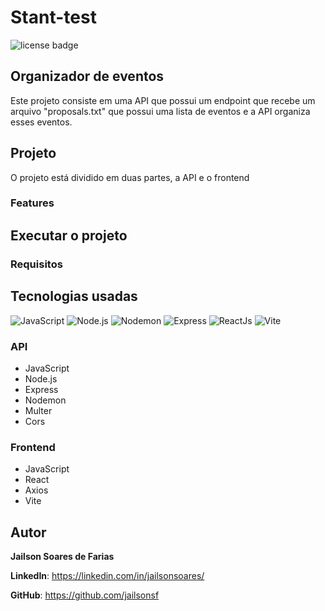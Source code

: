 # Stant-test
![license badge](https://img.shields.io/github/license/jailsonsf/Stant-test?style=for-the-badge)
## Organizador de eventos
Este projeto consiste em uma API que possui um endpoint que recebe um arquivo "proposals.txt" que possui uma lista de eventos e a API organiza esses eventos.
## Projeto
O projeto está dividido em duas partes, a API e o frontend
### Features
## Executar o projeto
### Requisitos
## Tecnologias usadas
![JavaScript](https://img.shields.io/badge/-JavaScript-F7DF1E?logo=javascript&logoColor=white&style=for-the-badge)
![Node.js](https://img.shields.io/badge/-Node.js-339933?logo=node.js&logoColor=white&style=for-the-badge)
![Nodemon](https://img.shields.io/badge/-Nodemon-76D04B?logo=nodemon&logoColor=white&style=for-the-badge)
![Express](https://img.shields.io/badge/-Express-000000?logo=express&logoColor=white&style=for-the-badge)
![ReactJs](https://img.shields.io/badge/-ReactJs-61DAFB?logo=react&logoColor=white&style=for-the-badge)
![Vite](https://img.shields.io/badge/-Vite-646CFF?logo=vite&logoColor=white&style=for-the-badge)

### API
- JavaScript
- Node.js
- Express
- Nodemon
- Multer
- Cors
### Frontend
- JavaScript
- React
- Axios
- Vite
## Autor
**Jailson Soares de Farias**

**LinkedIn**: https://linkedin.com/in/jailsonsoares/

**GitHub**: https://github.com/jailsonsf
